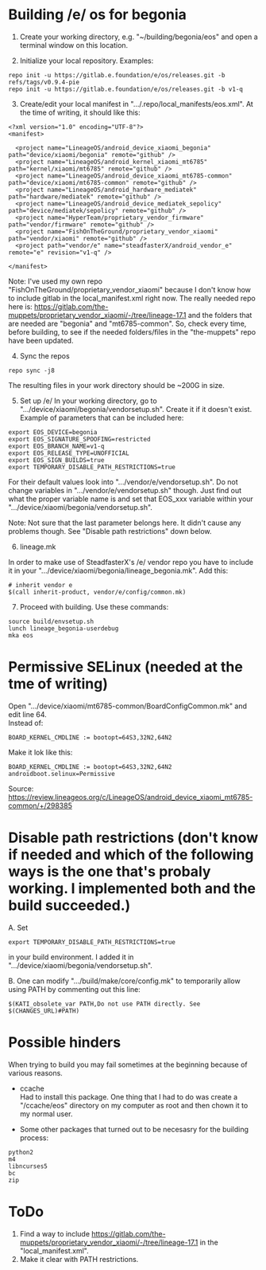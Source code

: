 # Building /e/ os for begonia

1. Create your working directory, e.g. "~/building/begonia/eos" and open a terminal window on this location.

2. Initialize your local repository. Examples:
```
repo init -u https://gitlab.e.foundation/e/os/releases.git -b refs/tags/v0.9.4-pie
repo init -u https://gitlab.e.foundation/e/os/releases.git -b v1-q
```

3. Create/edit your local manifest in ".../.repo/local_manifests/eos.xml". At the time of writing, it should like this:
```
<?xml version="1.0" encoding="UTF-8"?>
<manifest>

  <project name="LineageOS/android_device_xiaomi_begonia" path="device/xiaomi/begonia" remote="github" />
  <project name="LineageOS/android_kernel_xiaomi_mt6785" path="kernel/xiaomi/mt6785" remote="github" />
  <project name="LineageOS/android_device_xiaomi_mt6785-common" path="device/xiaomi/mt6785-common" remote="github" />
  <project name="LineageOS/android_hardware_mediatek" path="hardware/mediatek" remote="github" />
  <project name="LineageOS/android_device_mediatek_sepolicy" path="device/mediatek/sepolicy" remote="github" />
  <project name="HyperTeam/proprietary_vendor_firmware" path="vendor/firmware" remote="github" />
  <project name="FishOnTheGround/proprietary_vendor_xiaomi" path="vendor/xiaomi" remote="github" />
  <project path="vendor/e" name="steadfasterX/android_vendor_e" remote="e" revision="v1-q" />

</manifest>
```
Note: I've used my own repo "FishOnTheGround/proprietary_vendor_xiaomi" because I don't know how to include gitlab in the local_manifest.xml right now. The really needed repo here is: https://gitlab.com/the-muppets/proprietary_vendor_xiaomi/-/tree/lineage-17.1 and the folders that are needed are "begonia" and "mt6785-common". So, check every time, before building, to see if the needed folders/files in the "the-muppets" repo have been updated.

4. Sync the repos
```
repo sync -j8
```
The resulting files in your work directory should be ~200G in size.

5. Set up /e/
In your working directory, go to ".../device/xiaomi/begonia/vendorsetup.sh". Create it if it doesn't exist. Example of parameters that can be included here:
```
export EOS_DEVICE=begonia
export EOS_SIGNATURE_SPOOFING=restricted
export EOS_BRANCH_NAME=v1-q
export EOS_RELEASE_TYPE=UNOFFICIAL
export EOS_SIGN_BUILDS=true
export TEMPORARY_DISABLE_PATH_RESTRICTIONS=true
```

For their default values look into ".../vendor/e/vendorsetup.sh". Do not change variables in ".../vendor/e/vendorsetup.sh" though. Just find out what the proper variable name is and set that EOS_xxx variable within your ".../device/xiaomi/begonia/vendorsetup.sh".

Note: Not sure that the last parameter belongs here. It didn't cause any problems though. See "Disable path restrictions" down below.

6. lineage.mk

In order to make use of SteadfasterX's /e/ vendor repo you have to include it in your ".../device/xiaomi/begonia/lineage_begonia.mk". Add this:
```
# inherit vendor e
$(call inherit-product, vendor/e/config/common.mk)
```

7. Proceed with building. Use these commands:
```
source build/envsetup.sh
lunch lineage_begonia-userdebug
mka eos
```


# Permissive SELinux (needed at the tme of writing)
Open ".../device/xiaomi/mt6785-common/BoardConfigCommon.mk" and edit line 64. \
Instead of:
```
BOARD_KERNEL_CMDLINE := bootopt=64S3,32N2,64N2
```
Make it lok like this:
```
BOARD_KERNEL_CMDLINE := bootopt=64S3,32N2,64N2 androidboot.selinux=Permissive
```
Source: https://review.lineageos.org/c/LineageOS/android_device_xiaomi_mt6785-common/+/298385

# Disable path restrictions (don't know if needed and which of the following ways is the one that's probaly working. I implemented both and the build succeeded.) 

A. Set 
```
export TEMPORARY_DISABLE_PATH_RESTRICTIONS=true
```
in your build environment. I added it in ".../device/xiaomi/begonia/vendorsetup.sh".

B. One can modify ".../build/make/core/config.mk" to temporarily allow using PATH by commenting out this line:
```
$(KATI_obsolete_var PATH,Do not use PATH directly. See $(CHANGES_URL)#PATH)
```

# Possible hinders
When trying to build you may fail sometimes at the beginning because of various reasons. 

* ccache \
Had to install this package. One thing that I had to do was create a "/ccache/eos" directory on my computer as root and then chown it to my normal user.

* Some other packages that turned out to be necesasry for the building process: 
```
python2
m4
libncurses5
bc
zip
```

# ToDo
1. Find a way to include https://gitlab.com/the-muppets/proprietary_vendor_xiaomi/-/tree/lineage-17.1 in the "local_manifest.xml".
2. Make it clear with PATH restrictions.
